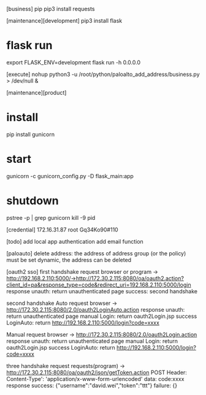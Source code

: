 [business]
pip
    pip3 install requests

[maintenance][development]
pip3 install flask
# flask run
export FLASK_ENV=development
flask run -h 0.0.0.0

[execute]
nohup python3 -u /root/python/paloalto_add_address/business.py > /dev/null &

[maintenance][product]
# install
pip install gunicorn
# start
gunicorn -c gunicorn_config.py -D flask_main:app
# shutdown
pstree -p | grep gunicorn
kill -9 pid

[credential]
172.16.31.87
root
Gq34Ko90#110

[todo]
add local app authentication
add email function

[paloauto]
delete address: the address of address group (or the policy) must be set dynamic, the address can be deleted 

[oauth2 sso]
first handshake
request
    browser or program -> http://192.168.2.110:5000/->http://172.30.2.115:8080/oa/oauth2.action?client_id=pa&response_type=code&redirect_uri=192.168.2.110:5000/login
response
    unauth: return unauthenticated page
    success: second handshake

second handshake
Auto
request
    browser -> http://172.30.2.115:8080/2.0/oauth2LoginAuto.action
response
    unauth: return unauthenticated page
    manual Login: return oauth2Login.jsp
    success LoginAuto: return http://192.168.2.110:5000/login?code=xxxx

Manual
request
    browser -> http://172.30.2.115:8080/2.0/oauth2Login.action
response
    unauth: return unauthenticated page
    manual Login: return oauth2Login.jsp
    success LoginAuto: return http://192.168.2.110:5000/login?code=xxxx

three handshake
request
    requests(program) -> http://172.30.2.115:8080/oa/oauth2/json/getToken.action
                POST
                Header: Content-Type': 'application/x-www-form-urlencoded'
                data: code:xxxx
response
    success: {"username":"david.wei","token":"ttt"}
    failure: {}


    
    


